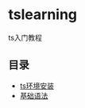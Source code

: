 # tslearning
ts入门教程
## 目录
- [ts环境安装](https://github.com/GaoYuanyuan69/tslearning/blob/main/install.md)
- [基础语法](https://github.com/GaoYuanyuan69/tslearning/blob/main/%E5%9F%BA%E7%A1%80%E8%AF%AD%E6%B3%95.md)
